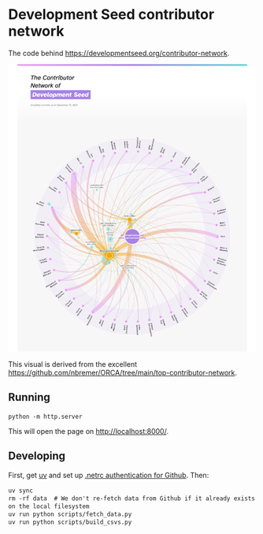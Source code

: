 # Development Seed contributor network

The code behind <https://developmentseed.org/contributor-network>.

![A splash of the page](./img/site-image.jpg)

This visual is derived from the excellent <https://github.com/nbremer/ORCA/tree/main/top-contributor-network>.

## Running

```shell
python -m http.server
```

This will open the page on <http://localhost:8000/>.

## Developing

First, get [uv](https://docs.astral.sh/uv/getting-started/installation/) and set up [.netrc authentication for Github](https://pygithub.readthedocs.io/en/stable/examples/Authentication.html#netrc-authentication).
Then:

```shell
uv sync
rm -rf data  # We don't re-fetch data from Github if it already exists on the local filesystem
uv run python scripts/fetch_data.py
uv run python scripts/build_csvs.py
```
